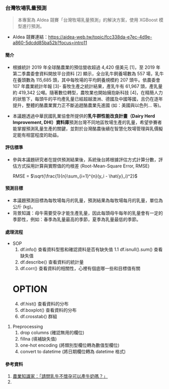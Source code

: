 ### 台灣牧場乳量預測

> 本專案為 AIdea 競賽「台灣牧場乳量預測」的解決方案，使用 XGBoost 模型進行預測。

* AIdea 競賽連結：https://aidea-web.tw/topic/fcc338da-e7ec-4d9e-a860-5dcdd85ba52b?focus=intro11

#### 簡介

* 根據統計 2019 年全球酪農業的預估營收超過 4,420 億美元 [1]，至 2019 年第二季農委會資料開放平台資料 [2] 顯示，全台乳牛飼養場數為 557 場，乳牛在養頭數為 115,685 頭，其中每牧場的平均飼養規模約 207 頭牛。依農委會 107 年農業統計年報 [3]- 畜牧生產之統計結果，產乳牛有 61,967 頭，產乳量約 419,342 公噸。隨著數位轉型，農牧業也開始擁抱新科技 [4]，在精簡人力的狀態下，每頭牛的平均產乳量已經超越澳洲、德國及中國等國，且仍在逐年提升，整體的酪農業實力正不斷追趕酪農業先進國 (如：美國與以色列… 等)。

* 本議題透過中華民國乳業協會所提供的**乳牛群性能改良計畫（Dairy Herd Improvement, DHI）資料庫**預測台灣不同地區牧場生產的乳量，希望參賽者能掌握預測乳量生產的關鍵，並對於台灣酪農後續在智慧化牧場管理與乳價擬定能有相當程度的助益。

#### 評估標準

* 參與本議題研究者在提供預測結果後，系統後台將根據評估方式計算分數，評估方式採用計算與實際值的均根差 (Root-Mean-Square Error, RMSE)

    RMSE = $\sqrt{\frac{1}{n}\sum_{i=1}^{n}(y_i - \hat{y}_i)^2}$

#### 預測目標

* 本議題預測目標為每牧場每月的乳量，預測結果為每牧場每月的乳量，單位為公斤 (kg)。
* 背景知識：母牛需要受孕才能生產乳量，因此每頭母牛每年的乳量會有一定的季節性，例如：春季為乳量最高的季節，夏季為乳量最低的季節。


#### 處理流程

* SOP
    1. df.info() 查看資料型態和確認資料是否有缺失值
    1.1 df.isnull().sum() 查看缺失值
    2. df.describe() 查看資料的統計量
    3. df.corr() 查看資料的相關性，心裡有個底哪一些和目標值有關
    # OPTION
    4. df.hist() 查看資料的分布
    6. df.boxplot() 查看資料的分布
    14. df.crosstab() 群組


1. Preprocessing
    1. drop columns (確認無用的欄位)
    2. fillna (填補缺失值)
    3. one-hot encoding (將類別型欄位轉為數值型欄位)
    4. convert to datetime (將日期欄位轉為 datetime 格式)



#### 參考資料
1. [農業知識家：「請問乳牛不懷孕可以產牛奶嗎？」](https://kmweb.coa.gov.tw/knowledge_view.php?id=7673)
2. 
